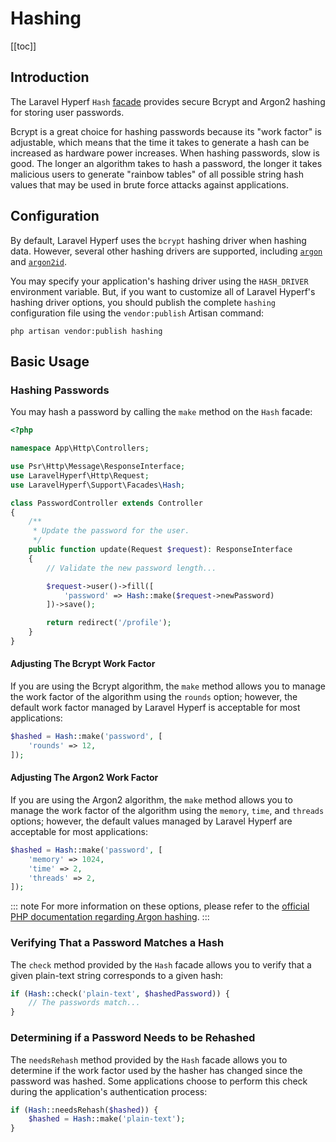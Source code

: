 # Hashing
[[toc]]

## Introduction

The Laravel Hyperf `Hash` [facade](/docs/facades) provides secure Bcrypt and Argon2 hashing for storing user passwords.

Bcrypt is a great choice for hashing passwords because its "work factor" is adjustable, which means that the time it takes to generate a hash can be increased as hardware power increases. When hashing passwords, slow is good. The longer an algorithm takes to hash a password, the longer it takes malicious users to generate "rainbow tables" of all possible string hash values that may be used in brute force attacks against applications.

## Configuration

By default, Laravel Hyperf uses the `bcrypt` hashing driver when hashing data. However, several other hashing drivers are supported, including [`argon`](https://en.wikipedia.org/wiki/Argon2) and [`argon2id`](https://en.wikipedia.org/wiki/Argon2).

You may specify your application's hashing driver using the `HASH_DRIVER` environment variable. But, if you want to customize all of Laravel Hyperf's hashing driver options, you should publish the complete `hashing` configuration file using the `vendor:publish` Artisan command:

```shell
php artisan vendor:publish hashing
```

## Basic Usage

### Hashing Passwords

You may hash a password by calling the `make` method on the `Hash` facade:

```php
<?php

namespace App\Http\Controllers;

use Psr\Http\Message\ResponseInterface;
use LaravelHyperf\Http\Request;
use LaravelHyperf\Support\Facades\Hash;

class PasswordController extends Controller
{
    /**
     * Update the password for the user.
     */
    public function update(Request $request): ResponseInterface
    {
        // Validate the new password length...

        $request->user()->fill([
            'password' => Hash::make($request->newPassword)
        ])->save();

        return redirect('/profile');
    }
}
```

#### Adjusting The Bcrypt Work Factor

If you are using the Bcrypt algorithm, the `make` method allows you to manage the work factor of the algorithm using the `rounds` option; however, the default work factor managed by Laravel Hyperf is acceptable for most applications:

```php
$hashed = Hash::make('password', [
    'rounds' => 12,
]);
```

#### Adjusting The Argon2 Work Factor

If you are using the Argon2 algorithm, the `make` method allows you to manage the work factor of the algorithm using the `memory`, `time`, and `threads` options; however, the default values managed by Laravel Hyperf are acceptable for most applications:

```php
$hashed = Hash::make('password', [
    'memory' => 1024,
    'time' => 2,
    'threads' => 2,
]);
```

::: note
For more information on these options, please refer to the [official PHP documentation regarding Argon hashing](https://secure.php.net/manual/en/function.password-hash.php).
:::

### Verifying That a Password Matches a Hash

The `check` method provided by the `Hash` facade allows you to verify that a given plain-text string corresponds to a given hash:

```php
if (Hash::check('plain-text', $hashedPassword)) {
    // The passwords match...
}
```

### Determining if a Password Needs to be Rehashed

The `needsRehash` method provided by the `Hash` facade allows you to determine if the work factor used by the hasher has changed since the password was hashed. Some applications choose to perform this check during the application's authentication process:

```php
if (Hash::needsRehash($hashed)) {
    $hashed = Hash::make('plain-text');
}
```